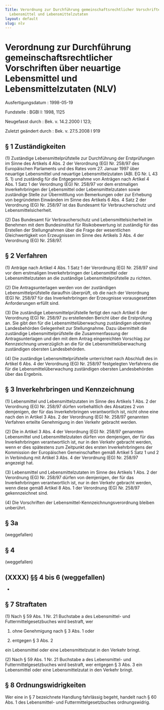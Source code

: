 ```yaml
---
Title: Verordnung zur Durchführung gemeinschaftsrechtlicher Vorschriften über neuartige
  Lebensmittel und Lebensmittelzutaten
layout: default
slug: nlv
---
```


# Verordnung zur Durchführung gemeinschaftsrechtlicher Vorschriften über neuartige Lebensmittel und Lebensmittelzutaten (NLV)

Ausfertigungsdatum
:   1998-05-19

Fundstelle
:   BGBl I: 1998, 1125

Neugefasst durch
:   Bek. v. 14.2.2000 I 123;

Zuletzt geändert durch
:   Bek. v. 27.5.2008 I 919


## § 1 Zuständigkeiten

(1) Zuständige Lebensmittelprüfstelle zur Durchführung der
Erstprüfungen im Sinne des Artikels 4 Abs. 2 der Verordnung (EG) Nr.
258/97 des Europäischen Parlaments und des Rates vom 27. Januar 1997
über neuartige Lebensmittel und neuartige Lebensmittelzutaten (ABl. EG
Nr. L 43 S. 1) und zuständig für die Entgegennahme von Anträgen nach
Artikel 4 Abs. 1 Satz 1 der Verordnung (EG) Nr. 258/97 vor dem
erstmaligen Inverkehrbringen der Lebensmittel oder Lebensmittelzutaten
sowie zuständige Stelle zur Übermittlung von Bemerkungen oder zur
Erhebung von begründeten Einwänden im Sinne des Artikels 6 Abs. 4 Satz
2 der Verordnung (EG) Nr. 258/97 ist das Bundesamt für
Verbraucherschutz und Lebensmittelsicherheit.

(2) Das Bundesamt für Verbraucherschutz und Lebensmittelsicherheit im
Benehmen mit dem Bundesinstitut für Risikobewertung ist zuständig für
das Erstellen der Stellungnahmen über die Frage der wesentlichen
Gleichwertigkeit von Erzeugnissen im Sinne des Artikels 3 Abs. 4 der
Verordnung (EG) Nr. 258/97.


## § 2 Verfahren

(1) Anträge nach Artikel 4 Abs. 1 Satz 1 der Verordnung (EG) Nr.
258/97 sind vor dem erstmaligen Inverkehrbringen der Lebensmittel oder
Lebensmittelzutaten an die zuständige Lebensmittelprüfstelle zu
richten.

(2) Die Antragsunterlagen werden von der zuständigen
Lebensmittelprüfstelle daraufhin überprüft, ob die nach der Verordnung
(EG) Nr. 258/97 für das Inverkehrbringen der Erzeugnisse
vorausgesetzten Anforderungen erfüllt sind.

(3) Die zuständige Lebensmittelprüfstelle fertigt den nach Artikel 6
der Verordnung (EG) Nr. 258/97 zu erstellenden Bericht über die
Erstprüfung an. Sie gibt den für die Lebensmittelüberwachung
zuständigen obersten Landesbehörden Gelegenheit zur Stellungnahme.
Dazu übermittelt die zuständige Lebensmittelprüfstelle die
Zusammenfassung der Antragsunterlagen und den mit dem Antrag
eingereichten Vorschlag zur Kennzeichnung unverzüglich an die für die
Lebensmittelüberwachung zuständigen obersten Landesbehörden.

(4) Die zuständige Lebensmittelprüfstelle unterrichtet nach Abschluß
des in Artikel 6 Abs. 4 der Verordnung (EG) Nr. 258/97 festgelegten
Verfahrens die für die Lebensmittelüberwachung zuständigen obersten
Landesbehörden über das Ergebnis.


## § 3 Inverkehrbringen und Kennzeichnung

(1) Lebensmittel und Lebensmittelzutaten im Sinne des Artikels 1 Abs.
2 der Verordnung (EG) Nr. 258/97 dürfen vorbehaltlich des Absatzes 2
von demjenigen, der für das Inverkehrbringen verantwortlich ist, nicht
ohne eine nach den in Artikel 3 Abs. 2 der Verordnung (EG) Nr. 258/97
genannten Verfahren erteilte Genehmigung in den Verkehr gebracht
werden.

(2) Die in Artikel 3 Abs. 4 der Verordnung (EG) Nr. 258/97 genannten
Lebensmittel und Lebensmittelzutaten dürfen von demjenigen, der für
das Inverkehrbringen verantwortlich ist, nur in den Verkehr gebracht
werden, wenn er dies spätestens zum Zeitpunkt des ersten
Inverkehrbringens der Kommission der Europäischen Gemeinschaften gemäß
Artikel 5 Satz 1 und 2 in Verbindung mit Artikel 3 Abs. 4 der
Verordnung (EG) Nr. 258/97 angezeigt hat.

(3) Lebensmittel und Lebensmittelzutaten im Sinne des Artikels 1 Abs.
2 der Verordnung (EG) Nr. 258/97 dürfen von demjenigen, der für das
Inverkehrbringen verantwortlich ist, nur in den Verkehr gebracht
werden, wenn diese gemäß Artikel 8 Abs. 1 der Verordnung (EG) Nr.
258/97 gekennzeichnet sind.

(4) Die Vorschriften der Lebensmittel-Kennzeichnungsverordnung bleiben
unberührt.


## § 3a

(weggefallen)


## § 4

(weggefallen)


## (XXXX) §§ 4 bis 6 (weggefallen)

-


## § 7 Straftaten

(1) Nach § 59 Abs. 1 Nr. 21 Buchstabe a des Lebensmittel- und
Futtermittelgesetzbuches wird bestraft, wer

1.  ohne Genehmigung nach § 3 Abs. 1 oder


2.  entgegen § 3 Abs. 2



ein Lebensmittel oder eine Lebensmittelzutat in den Verkehr bringt.

(2) Nach § 59 Abs. 1 Nr. 21 Buchstabe a des Lebensmittel- und
Futtermittelgesetzbuches wird bestraft, wer entgegen § 3 Abs. 3 ein
Lebensmittel oder eine Lebensmittelzutat in den Verkehr bringt.


## § 8 Ordnungswidrigkeiten

Wer eine in § 7 bezeichnete Handlung fahrlässig begeht, handelt nach §
60 Abs. 1 des Lebensmittel- und Futtermittelgesetzbuches
ordnungswidrig.

